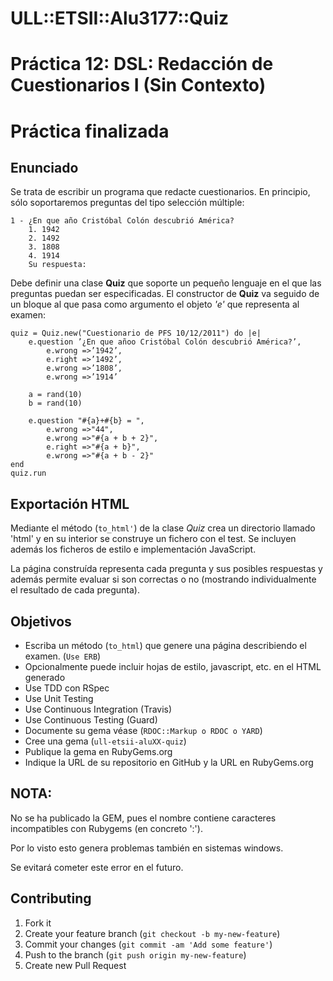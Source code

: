# ULL::ETSII::Alu3177::Quiz

# Práctica 12: DSL: Redacción de Cuestionarios I (Sin Contexto)
# Práctica finalizada
## Enunciado
Se trata de escribir un programa que redacte cuestionarios. En principio, sólo soportaremos preguntas del tipo selección múltiple:

    1 - ¿En que año Cristóbal Colón descubrió América?
        1. 1942
        2. 1492
        3. 1808
        4. 1914
        Su respuesta:

Debe definir una clase __Quiz__ que soporte un pequeño lenguaje en el que las preguntas puedan ser especificadas. El constructor de __Quiz__ va seguido de un bloque al que pasa como argumento el objeto _'e'_ que representa al examen:

    quiz = Quiz.new("Cuestionario de PFS 10/12/2011") do |e|
        e.question ’¿En que añoo Cristóbal Colón descubrió América?’,
            e.wrong =>’1942’,
            e.right =>’1492’,
            e.wrong =>’1808’,
            e.wrong =>’1914’

        a = rand(10)
        b = rand(10)

        e.question "#{a}+#{b} = ",
            e.wrong =>"44",
            e.wrong =>"#{a + b + 2}",
            e.right =>"#{a + b}",
            e.wrong =>"#{a + b - 2}"
    end
    quiz.run
    
## Exportación HTML
Mediante el método (`to_html'`) de la clase _Quiz_ crea un directorio llamado 'html' y en su interior se construye un fichero con el test. Se incluyen además los ficheros de estilo e implementación JavaScript.

La página construída representa cada pregunta y sus posibles respuestas y además permite evaluar si son correctas o no (mostrando individualmente el resultado de cada pregunta).

## Objetivos
- Escriba un método (`to_html`) que genere una página describiendo el examen. (`Use ERB`)
- Opcionalmente puede incluir hojas de estilo, javascript, etc. en el HTML  generado
- Use TDD con RSpec
- Use Unit Testing
- Use Continuous Integration (Travis)
- Use Continuous Testing (Guard)
- Documente su gema véase (`RDOC::Markup o RDOC o YARD`)
- Cree una gema (`ull-etsii-aluXX-quiz`)
- Publique la gema en RubyGems.org
- Indique la URL de su repositorio en GitHub y la URL en RubyGems.org

## NOTA:
No se ha publicado la GEM, pues el nombre contiene caracteres incompatibles con Rubygems (en concreto ':').

Por lo visto esto genera problemas también en sistemas windows.

Se evitará cometer este error en el futuro.

## Contributing

1. Fork it
2. Create your feature branch (`git checkout -b my-new-feature`)
3. Commit your changes (`git commit -am 'Add some feature'`)
4. Push to the branch (`git push origin my-new-feature`)
5. Create new Pull Request
